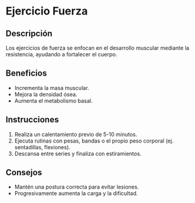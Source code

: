 # Ejercicio Fuerza

## Descripción
Los ejercicios de fuerza se enfocan en el desarrollo muscular mediante la resistencia, ayudando a fortalecer el cuerpo.

## Beneficios
- Incrementa la masa muscular.
- Mejora la densidad ósea.
- Aumenta el metabolismo basal.

## Instrucciones
1. Realiza un calentamiento previo de 5-10 minutos.
2. Ejecuta rutinas con pesas, bandas o el propio peso corporal (ej. sentadillas, flexiones).
3. Descansa entre series y finaliza con estiramientos.

## Consejos
- Mantén una postura correcta para evitar lesiones.
- Progresivamente aumenta la carga y la dificultad.